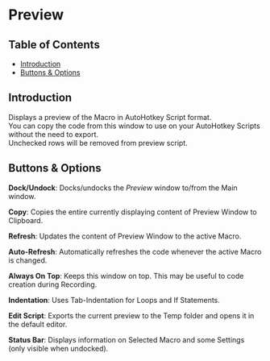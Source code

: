 ﻿# Preview

## Table of Contents

* [Introduction](#introduction)
* [Buttons & Options](#buttons-&-options)

## Introduction

Displays a preview of the Macro in AutoHotkey Script format.  
You can copy the code from this window to use on your AutoHotkey Scripts without the need to export.  
Unchecked rows will be removed from preview script.

## Buttons & Options

**Dock/Undock**: Docks/undocks the *Preview* window to/from the Main window.

**Copy**: Copies the entire currently displaying content of Preview Window to Clipboard.

**Refresh**: Updates the content of Preview Window to the active Macro.

**Auto-Refresh**: Automatically refreshes the code whenever the active Macro is changed.

**Always On Top**: Keeps this window on top. This may be useful to code creation during Recording.

**Indentation**: Uses Tab-Indentation for Loops and If Statements.

**Edit Script**: Exports the current preview to the Temp folder and opens it in the default editor.

**Status Bar**: Displays information on Selected Macro and some Settings (only visible when undocked).
